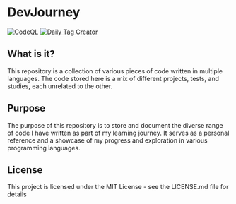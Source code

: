 # DevJourney
[![CodeQL](https://github.com/upayanmazumder/DevJourney/actions/workflows/github-code-scanning/codeql/badge.svg)](https://github.com/upayanmazumder/DevJourney/actions/workflows/github-code-scanning/codeql)
[![Daily Tag Creator](https://github.com/upayanmazumder/DevJourney/actions/workflows/main.yml/badge.svg)](https://github.com/upayanmazumder/DevJourney/actions/workflows/main.yml)

## What is it?

This repository is a collection of various pieces of code written in multiple languages. The code stored here is a mix of different projects, tests, and studies, each unrelated to the other.

## Purpose

The purpose of this repository is to store and document the diverse range of code I have written as part of my learning journey. It serves as a personal reference and a showcase of my progress and exploration in various programming languages.

## License

This project is licensed under the MIT License - see the LICENSE.md file for details
